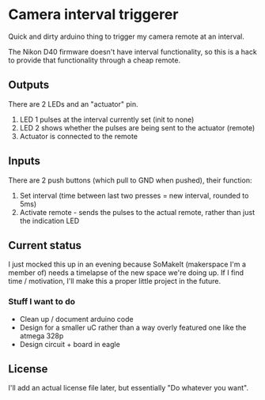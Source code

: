 # Camera interval triggerer

Quick and dirty arduino thing to trigger my camera remote at an interval.

The Nikon D40 firmware doesn't have interval functionality, so this is a hack
to provide that functionality through a cheap remote.

## Outputs

There are 2 LEDs and an "actuator" pin.

1. LED 1 pulses at the interval currently set (init to none)
2. LED 2 shows whether the pulses are being sent to the actuator (remote)
3. Actuator is connected to the remote

## Inputs

There are 2 push buttons (which pull to GND when pushed), their function:

1. Set interval (time between last two presses = new interval, rounded to 5ms)
2. Activate remote - sends the pulses to the actual remote, rather than just the indication LED

## Current status

I just mocked this up in an evening because SoMakeIt (makerspace I'm a member of) needs a timelapse of the new space we're doing up. If I find time / motivation, I'll make this a proper little project in the future.

### Stuff I want to do

- Clean up / document arduino code
- Design for a smaller uC rather than a way overly featured one like the atmega 328p
- Design circuit + board in eagle

## License

I'll add an actual license file later, but essentially "Do whatever you want".
